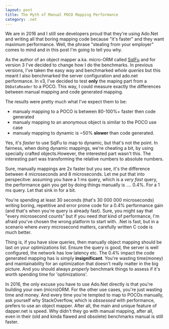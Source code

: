 ```yaml
---
layout: post
title: The Myth of Manual POCO Mapping Performance 
category: .net
---
```


We are in 2016 and I still see developers proud that they're using Ado.Net and writing all that boring mapping code because "it's faster" and they want maximum performance. Well, the phrase "stealing from your employer" comes to mind and in this post I'm going to tell you why.

As the author of an object mapper a.ka. micro-ORM called [SqlFu](https://github.com/sapiens/SqlFu/tree/v3-devel) and for version 3 I've decided to change how I do the benchmarks. In previous versions, I've taken the easy way and benchmarked _whole queries_ but this meant I also benchmarked the server configuration and ado.net performance. In v3, I've decided to test **only** the maping part from a `DbDataReader` to a POCO. This way, I could measure exactly the differences between manual mapping and code generated mapping.

The results were pretty much what I've expect them to be:

* manualy mapping to a POCO is between 80-100%+ faster then code generated
* manualy mapping to an anonymous object is similar to the POCO use case
* manualy mapping to dynamic is ~50% **slower** than code generated.

Yes, it's _faster_ to use SqlFu to map to dynamic, but that's not the point. In fairness, when doing dynamic mappings, we're cheating a bit, by using specially crafted objects.However, the interested part wasn't this. The interesting part was transforming the relative numbers to absolute numbers.

Sure, manually mappings are 2x faster but you see, it's the difference between 4 microseconds and 8 microseconds. Let me put that into perspecitve: assuming you have a 1 ms query, which is a _very fast_ query, the performance gain you get by doing things manually is .... 0.4%. For a 1 ms query. Let that sink in for a bit.

You're spending at least 30 seconds (that's 30 000 000 microseconds) writing boring, repetitive and error prone code for a 0.4% performance gain (and that's when you're query is already fast). Sure, you might say that "every microsecond counts" but if you need _that_ kind of performance, I'm afraid you've chosen the wrong platform to start with. .Net is fast, but in a scenario where _every_ microsecond matters, carefully written C code is much better. 

Thing is, if you have slow queries, then manually object mapping should be last on your optimizations list. Ensure the query is good, the server is well configured, the network has low latency etc. The 0.4% impact the code generated mapping has is simply **insignificant**. You're wasting time(money) and maintainability for an optimization that doesn't really matter in the big picture. And you should always _properly_ benchmark things to assess if it's worth spending time for 'optimizations'.

In 2016, the only excuse you have to use Ado.Net directly is that you're building your own (micro)ORM. For the other use cases, you're just wasting time and money. And every time you're tempted to map to POCOs manually, ask yourself why StackOverflow, which is _obssessed_ with performance, prefers to use an object mapper. After all, the main and unique feature of dapper.net is speed. Why didn't they go with manual mapping, after all, even in their (old and kinda flawed and obsolete) benchmarks manual is still faster. 



